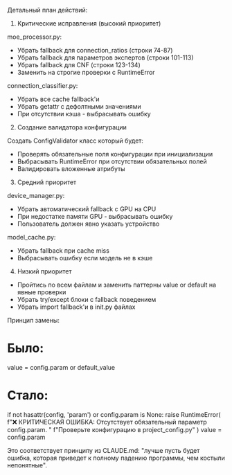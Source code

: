 Детальный план действий:

1. Критические исправления (высокий приоритет)

moe_processor.py:

- Убрать fallback для connection_ratios (строки 74-87)
- Убрать fallback для параметров экспертов (строки 101-113)
- Убрать fallback для CNF (строки 123-134)
- Заменить на строгие проверки с RuntimeError

connection_classifier.py:

- Убрать все cache fallback'и
- Убрать getattr с дефолтными значениями
- При отсутствии кэша - выбрасывать ошибку

2. Создание валидатора конфигурации

Создать ConfigValidator класс который будет:

- Проверять обязательные поля конфигурации при инициализации
- Выбрасывать RuntimeError при отсутствии обязательных полей
- Валидировать вложенные атрибуты

3. Средний приоритет

device_manager.py:

- Убрать автоматический fallback с GPU на CPU
- При недостатке памяти GPU - выбрасывать ошибку
- Пользователь должен явно указать устройство

model_cache.py:

- Убрать fallback при cache miss
- Выбрасывать ошибку если модель не в кэше

4. Низкий приоритет

- Пройтись по всем файлам и заменить паттерны value or default на явные проверки
- Убрать try/except блоки с fallback поведением
- Убрать import fallback'и в init.py файлах

Принцип замены:

# Было:

value = config.param or default_value

# Стало:

if not hasattr(config, 'param') or config.param is None:
raise RuntimeError(
f"❌ КРИТИЧЕСКАЯ ОШИБКА: Отсутствует обязательный параметр config.param. "
f"Проверьте конфигурацию в project_config.py"
)
value = config.param

Это соответствует принципу из CLAUDE.md: "лучше пусть будет ошибка, которая приведет к полному падению программы, чем костыли непонятные".
